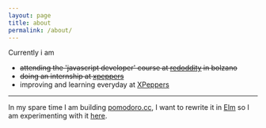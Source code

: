 ```yaml
---
layout: page
title: about
permalink: /about/
---
```



Currently i am

- ~~attending the 'javascript developer' course at <a href="http://www.redoddity.it/courses/fse-javascript-developer/" class="imp" target="_blank">redoddity</a> in bolzano~~
- ~~doing an internship at <a href="http://xpeppers.com">xpeppers</a>~~
- improving and learning everyday at [XPeppers](http://xpeppers.com)

--- 

In my spare time I am building [pomodoro.cc](https://pomodoro.cc)<small><a href="https://github.com/christian-fei/pomodoro.cc/" target="_blank"><i class="icon-link-ext"></i></a></small>, I want to rewrite it in [Elm](http://elm-lang.org) so I am experimenting with it [here](https://github.com/christian-fei/elm-playground).
